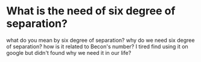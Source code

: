 
# What is the need of six degree of separation?

what do you mean by six degree of separation? why do we need six degree of separation? how is it related to Becon's number?
I tired find using it on google but didn't found why we need it in our life?

        